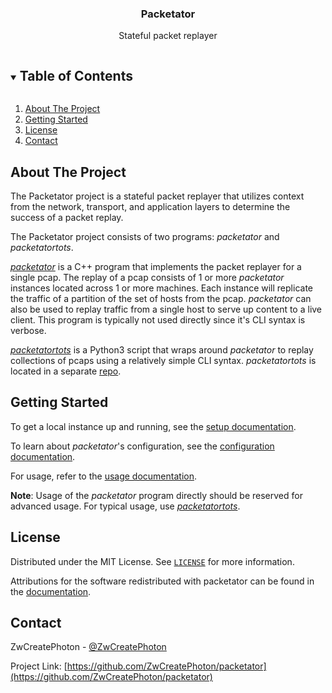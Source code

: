 <div align="center">
 <h3>Packetator</h3>

  <p>
    Stateful packet replayer
  </p>
</div>


<!-- TABLE OF CONTENTS -->
<details open="open">
  <summary><h2 style="display: inline-block">Table of Contents</h2></summary>
  <ol>
    <li><a href="#about-the-project">About The Project</a></li>
    <li><a href="#getting-started">Getting Started</a></li>
    <li><a href="#license">License</a></li>
    <li><a href="#contact">Contact</a></li>
  </ol>
</details>



<!-- ABOUT THE PROJECT -->
## About The Project

The Packetator project is a stateful packet replayer that utilizes
context from the network, transport, and application layers to
determine the success of a packet replay.

The Packetator project consists of two programs: 
_packetator_ and _packetatortots_.

[_packetator_](https://github.com/ZwCreatePhoton/packetator)
is a C++ program that implements the packet replayer for a single
pcap. The replay of a pcap consists of 1 or more _packetator_
instances located across 1 or more machines. Each instance
will replicate the traffic of a partition of the set of
hosts from the pcap. _packetator_ can also be used to replay
traffic from a single host to serve up content to a live client.
This program is typically not used directly since it's CLI syntax
is verbose.

[_packetatortots_](https://github.com/ZwCreatePhoton/packetatortots)
is a Python3 script that wraps around _packetator_ to replay
collections of pcaps using a relatively simple CLI syntax.
_packetatortots_ is located in a separate
[repo](https://github.com/ZwCreatePhoton/packetatortots).

## Getting Started

To get a local instance up and running, see the [setup documentation](doc/setup.md).

To learn about _packetator_'s configuration, see the [configuration documentation](doc/configuration.md).

For usage, refer to the [usage documentation](doc/usage.md).

<b>Note</b>: Usage of the _packetator_ program directly should be reserved for advanced usage.
For typical usage, use [_packetatortots_](https://github.com/ZwCreatePhoton/packetatortots).


<!-- LICENSE -->
## License

Distributed under the MIT License. See [`LICENSE`](LICENSE) for more information.

Attributions for the software redistributed with packetator can be found in the [documentation](doc/notice).

## Contact

ZwCreatePhoton - [@ZwCreatePhoton](https://twitter.com/ZwCreatePhoton)

Project Link: [https://github.com/ZwCreatePhoton/packetator](https://github.com/ZwCreatePhoton/packetator)
